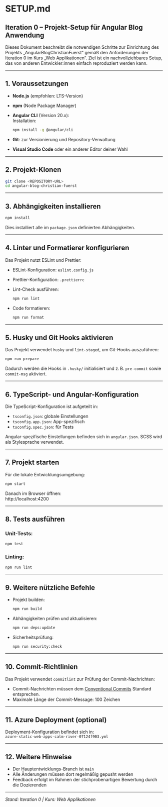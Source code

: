 # SETUP.md

## Iteration 0 – Projekt-Setup für Angular Blog Anwendung

Dieses Dokument beschreibt die notwendigen Schritte zur Einrichtung des Projekts „AngularBlogChristianFuerst“ gemäß den Anforderungen der Iteration 0 im Kurs „Web Applikationen“. Ziel ist ein nachvollziehbares Setup, das von anderen Entwickler:innen einfach reproduziert werden kann.

---

## 1. Voraussetzungen

- **Node.js** (empfohlen: LTS-Version)
- **npm** (Node Package Manager)
- **Angular CLI** (Version 20.x):  
  Installation:
  ```bash
  npm install -g @angular/cli
  ```

- **Git**: zur Versionierung und Repository-Verwaltung
- **Visual Studio Code** oder ein anderer Editor deiner Wahl

---

## 2. Projekt-Klonen

```bash
git clone <REPOSITORY-URL>
cd angular-blog-christian-fuerst
```

---

## 3. Abhängigkeiten installieren

```bash
npm install
```

Dies installiert alle im `package.json` definierten Abhängigkeiten.

---

## 4. Linter und Formatierer konfigurieren

Das Projekt nutzt ESLint und Prettier:

- ESLint-Konfiguration: `eslint.config.js`
- Prettier-Konfiguration: `.prettierrc`
- Lint-Check ausführen:
  ```bash
  npm run lint
  ```

- Code formatieren:
  ```bash
  npm run format
  ```

---

## 5. Husky und Git Hooks aktivieren

Das Projekt verwendet `husky` und `lint-staged`, um Git-Hooks auszuführen:

```bash
npm run prepare
```

Dadurch werden die Hooks in `.husky/` initialisiert und z. B. `pre-commit` sowie `commit-msg` aktiviert.

---

## 6. TypeScript- und Angular-Konfiguration

Die TypeScript-Konfiguration ist aufgeteilt in:

- `tsconfig.json`: globale Einstellungen
- `tsconfig.app.json`: App-spezifisch
- `tsconfig.spec.json`: für Tests

Angular-spezifische Einstellungen befinden sich in `angular.json`. SCSS wird als Stylesprache verwendet.

---

## 7. Projekt starten

Für die lokale Entwicklungsumgebung:

```bash
npm start
```

Danach im Browser öffnen:  
http://localhost:4200

---

## 8. Tests ausführen

### Unit-Tests:

```bash
npm test
```

### Linting:

```bash
npm run lint
```

---

## 9. Weitere nützliche Befehle

- Projekt builden:
  ```bash
  npm run build
  ```

- Abhängigkeiten prüfen und aktualisieren:
  ```bash
  npm run deps:update
  ```

- Sicherheitsprüfung:
  ```bash
  npm run security:check
  ```

---

## 10. Commit-Richtlinien

Das Projekt verwendet `commitlint` zur Prüfung der Commit-Nachrichten:

- Commit-Nachrichten müssen dem [Conventional Commits](https://www.conventionalcommits.org) Standard entsprechen.
- Maximale Länge der Commit-Message: 100 Zeichen

---

## 11. Azure Deployment (optional)

Deployment-Konfiguration befindet sich in:  
`azure-static-web-apps-calm-river-07124f903.yml`

---

## 12. Weitere Hinweise

- Der Hauptentwicklungs-Branch ist `main`
- Alle Änderungen müssen dort regelmäßig gepusht werden
- Feedback erfolgt im Rahmen der stichprobenartigen Bewertung durch die Dozierenden

---

*Stand: Iteration 0 | Kurs: Web Applikationen*
